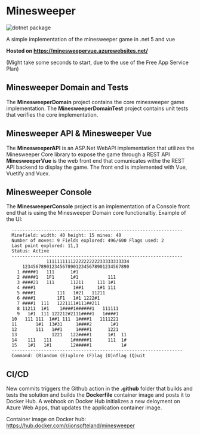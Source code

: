 # Minesweeper

![dotnet package](https://github.com/jonsofte/Minesweeper/workflows/dotnet%20package/badge.svg?branch=master)

A simple implementation of the minesweeper game in .net 5 and vue

**Hosted on <https://minesweepervue.azurewebsites.net/>**

(Might take some seconds to start, due to the use of the Free App Service Plan)  

## Minesweeper Domain and Tests

The **MinesweeperDomain** project contains the core minesweeper game implementation.
The **MinesweeperDomainTest** project contains unit tests that verifies the core implementation.

## Minesweeper API & Minesweeper Vue

The **MinesweeperAPI** is an ASP.Net WebAPI implementation that utilizes the Minesweeper Core library to expose the game through a REST API **MinesweeperVue** is the web front end that comunicates withe the REST API backend to display the game. The front end is implemented with Vue, Vuetify and Vuex.

## Minesweeper Console

The **MinesweeperConsole** project is an implementation of a  Console front end that is using the Minesweeper Domain core functionaltiy. Example of the UI:

      ----------------------------------------------------------------
      Minefield: width: 40 height: 15 mines: 40
      Number of moves: 9 Fields explored: 496/600 Flags used: 2
      Last point explored: 11,1
      Status: Active
      ----------------------------------------------------------------
                   1111111111222222222233333333334
          1234567890123456789012345678901234567890
        1 #####1   111      1#1
        2 #####1   1F1      1#1           111
        3 ####21   111      11211     111 1#1
        4 ####1              1##1     1#1 111
        5 ####1        111   1#21   11211
        6 ####1        1F1   1#1 1222#1
        7 ####1  111   1221111#111##211
        8 11211  1#1    1####1######1   111111
        9   1#1  111 122212#2111####1   1####1
      10   111 111  1##1 111  1####1   1111221
      11       1#1  13#31     1####2       1#1
      12       111   1##1     1####1      1221
      13             1221   122####1      1#1  11
      14    111   111       1######1      111  1#
      15    1#1   1#1       12#####1           1#
      ----------------------------------------------------------------
      Command: (R)andom (E)xplore (F)lag (U)nflag (Q)uit

## CI/CD

New commits triggers the Github action in the **.github** folder that builds and tests the solution and builds the **Dockerfile** container image and posts it to Docker Hub. A webhook on Docker Hub initializes a new deloyment on Azure Web Apps, that updates the application container image.

Container image on Docker hub: <https://hub.docker.com/r/jonsofteland/minesweeper>
